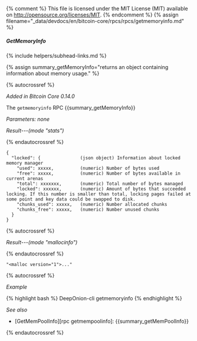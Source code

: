 {% comment %}
This file is licensed under the MIT License (MIT) available on
http://opensource.org/licenses/MIT.
{% endcomment %}
{% assign filename="_data/devdocs/en/bitcoin-core/rpcs/rpcs/getmemoryinfo.md" %}

##### GetMemoryInfo
{% include helpers/subhead-links.md %}

{% assign summary_getMemoryInfo="returns an object containing information about memory usage." %}

{% autocrossref %}

*Added in Bitcoin Core 0.14.0*

The `getmemoryinfo` RPC {{summary_getMemoryInfo}}

*Parameters: none*

*Result---(mode "stats")*

{% endautocrossref %}

    {
      "locked": {               (json object) Information about locked memory manager
        "used": xxxxx,          (numeric) Number of bytes used
        "free": xxxxx,          (numeric) Number of bytes available in current arenas
        "total": xxxxxxx,       (numeric) Total number of bytes managed
        "locked": xxxxxx,       (numeric) Amount of bytes that succeeded locking. If this number is smaller than total, locking pages failed at some point and key data could be swapped to disk.
        "chunks_used": xxxxx,   (numeric) Number allocated chunks
        "chunks_free": xxxxx,   (numeric) Number unused chunks
      }
    }

{% autocrossref %}

*Result---(mode "mallocinfo")*

{% endautocrossref %}

    "<malloc version="1">..."

{% autocrossref %}

*Example*

{% highlight bash %}
DeepOnion-cli getmemoryinfo
{% endhighlight %}

*See also*

* [GetMemPoolInfo][rpc getmempoolinfo]: {{summary_getMemPoolInfo}}

{% endautocrossref %}

